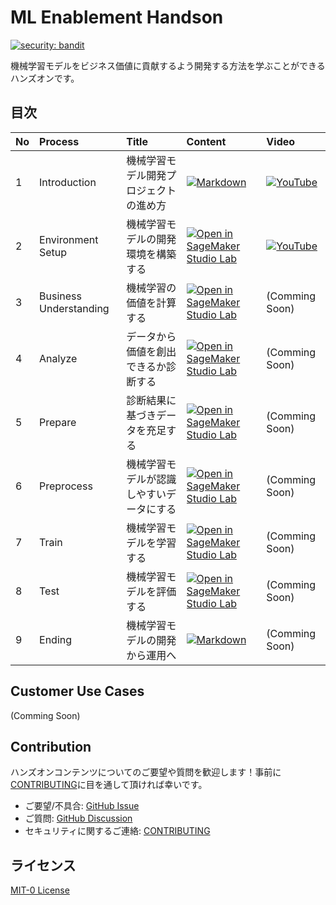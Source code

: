 # ML Enablement Handson

[![security: bandit](https://img.shields.io/badge/security-bandit-yellow.svg)](https://github.com/PyCQA/bandit)

機械学習モデルをビジネス価値に貢献するよう開発する方法を学ぶことができるハンズオンです。

## 目次

|No   |Process|Title|Content|Video|
|:----|:------|:----|:----|:----|
|1    |Introduction|機械学習モデル開発プロジェクトの進め方|[![Markdown](https://img.shields.io/badge/markdown-%23000000.svg?style=for-the-badge&logo=markdown&logoColor=white)](docs/introduction.md)|[![YouTube](https://img.shields.io/badge/YouTube-%23FF0000.svg?style=for-the-badge&logo=YouTube&logoColor=white)](https://youtu.be/IEYAFbZhv80)|
|2    |Environment Setup|機械学習モデルの開発環境を構築する|[![Open in SageMaker Studio Lab](https://studiolab.sagemaker.aws/studiolab.svg)](https://studiolab.sagemaker.aws/import/github/aws-samples/aws-ml-enablement-handson/blob/main/notebooks/00_environment_setup.ipynb)|[![YouTube](https://img.shields.io/badge/YouTube-%23FF0000.svg?style=for-the-badge&logo=YouTube&logoColor=white)](https://youtu.be/C8VYnJ-DF3I)|
|3    |Business Understanding|機械学習の価値を計算する|[![Open in SageMaker Studio Lab](https://studiolab.sagemaker.aws/studiolab.svg)](https://studiolab.sagemaker.aws/import/github/aws-samples/aws-ml-enablement-handson/blob/main/notebooks/01_business_understanding.ipynb)|(Comming Soon)|
|4    |Analyze|データから価値を創出できるか診断する|[![Open in SageMaker Studio Lab](https://studiolab.sagemaker.aws/studiolab.svg)](https://studiolab.sagemaker.aws/import/github/aws-samples/aws-ml-enablement-handson/blob/main/notebooks/02_analyze.ipynb)|(Comming Soon)|
|5    |Prepare|診断結果に基づきデータを充足する|[![Open in SageMaker Studio Lab](https://studiolab.sagemaker.aws/studiolab.svg)](https://studiolab.sagemaker.aws/import/github/aws-samples/aws-ml-enablement-handson/blob/main/notebooks/03_prepare.ipynb)|(Comming Soon)|
|6    |Preprocess|機械学習モデルが認識しやすいデータにする|[![Open in SageMaker Studio Lab](https://studiolab.sagemaker.aws/studiolab.svg)](https://studiolab.sagemaker.aws/import/github/aws-samples/aws-ml-enablement-handson/blob/main/notebooks/04_preprocess.ipynb)|(Comming Soon)|
|7    |Train|機械学習モデルを学習する|[![Open in SageMaker Studio Lab](https://studiolab.sagemaker.aws/studiolab.svg)](https://studiolab.sagemaker.aws/import/github/aws-samples/aws-ml-enablement-handson/blob/main/notebooks/05_train.ipynb)|(Comming Soon)|
|8    |Test|機械学習モデルを評価する|[![Open in SageMaker Studio Lab](https://studiolab.sagemaker.aws/studiolab.svg)](https://studiolab.sagemaker.aws/import/github/aws-samples/aws-ml-enablement-handson/blob/main/notebooks/06_test.ipynb)|(Comming Soon)|
|9    |Ending|機械学習モデルの開発から運用へ|[![Markdown](https://img.shields.io/badge/markdown-%23000000.svg?style=for-the-badge&logo=markdown&logoColor=white)](docs/ending.md)|(Comming Soon)|

## Customer Use Cases

(Comming Soon)

## Contribution

ハンズオンコンテンツについてのご要望や質問を歓迎します！事前に [CONTRIBUTING](CONTRIBUTING.md#security-issue-notifications)に目を通して頂ければ幸いです。

* ご要望/不具合: [GitHub Issue](https://github.com/aws-samples/aws-ml-enablement-handson/issues)
* ご質問: [GitHub Discussion](https://github.com/aws-samples/aws-ml-enablement-handson/discussions)
* セキュリティに関するご連絡: [CONTRIBUTING](CONTRIBUTING.md#security-issue-notifications)


## ライセンス

[MIT-0 License](LICENSE)
